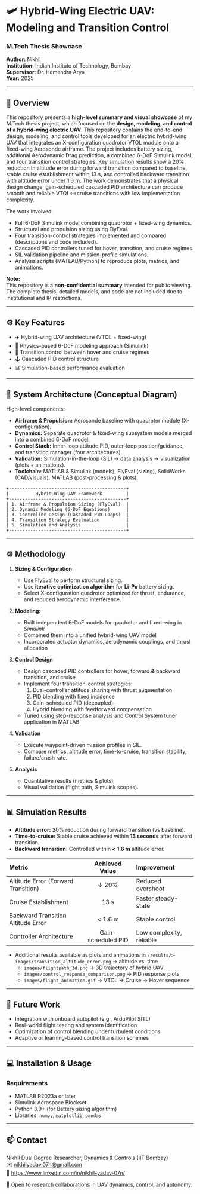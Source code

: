 # 🛩️ Hybrid-Wing Electric UAV: Modeling and Transition Control

### M.Tech Thesis Showcase   
**Author:** Nikhil  
**Institution:** Indian Institute of Technology, Bombay  
**Supervisor:** Dr. Hemendra Arya  
**Year:** 2025

---

## 🧩 Overview

This repository presents a **high-level summary and visual showcase** of my M.Tech thesis project, which focused on the **design, modeling, and control of a hybrid-wing electric UAV**. This repository contains the end-to-end design, modeling, and control tools developed for an electric hybrid-wing UAV that integrates an X-configuration quadrotor VTOL module onto a fixed-wing Aerosonde airframe. The project includes battery sizing, additional Aerodynamic Drag prediction, a combined 6-DoF Simulink model, and four transition control strategies. Key simulation results show a 20% reduction in altitude error during forward transition compared to baseline, stable cruise establishment within 13 s, and controlled backward transition with altitude error under 1.6 m. The work demonstrates that a physical design change, gain-scheduled cascaded PID architecture can produce smooth and reliable VTOL↔cruise transitions with low implementation complexity.


The work involved:
- Full 6-DoF Simulink model combining quadrotor + fixed-wing dynamics.
- Structural and propulsion sizing using FlyEval.
- Four transition-control strategies implemented and compared (descriptions and code included).
- Cascaded PID controllers tuned for hover, transition, and cruise regimes.
- SIL validation pipeline and mission-profile simulations.
- Analysis scripts (MATLAB/Python) to reproduce plots, metrics, and animations.

**Note:**  
This repository is a **non-confidential summary** intended for public viewing.  
The complete thesis, detailed models, and code are not included due to institutional and IP restrictions.

---

## ⚙️ Key Features

- ✈️ Hybrid-wing UAV architecture (VTOL + fixed-wing)  
- 🧮 Physics-based 6-DoF modeling approach (Simulink)  
- 🔄 Transition control between hover and cruise regimes  
- 🕹️ Cascaded PID control structure  
- 📊 Simulation-based performance evaluation  

---

## 🧠 System Architecture (Conceptual Diagram)
High-level components:
- **Airframe & Propulsion:** Aerosonde baseline with quadrotor module (X-configuration).
- **Dynamics:** Separate quadrotor & fixed-wing subsystem models merged into a combined 6-DoF model.
- **Control Stack:** Inner-loop attitude PID, outer-loop position/guidance, and transition manager (four architectures).
- **Validation:** Simulation-in-the-loop (SIL) → data analysis → visualization (plots + animations).
- **Toolchain:** MATLAB & Simulink (models), FlyEval (sizing), SolidWorks (CAD/visuals), MATLAB (post-processing & plots).


```plaintext
+--------------------------------------------+
|          Hybrid-Wing UAV Framework         |
+--------------------------------------------+
| 1. Airframe & Propulsion Sizing (FlyEval)  |
| 2. Dynamic Modeling (6-DoF Equations)      |
| 3. Controller Design (Cascaded PID Loops)  |
| 4. Transition Strategy Evaluation          |
| 5. Simulation and Analysis                 |
+--------------------------------------------+
```
---


##  ⚙️ Methodology
1. **Sizing & Configuration**
   - Use FlyEval to perform structural sizing.
   - Use **iterative optimization algorithm** for **Li-Po** battery sizing.
   - Select X-configuration quadrotor optimized for thrust, endurance, and reduced aerodynamic interference.


2. **Modeling:**  
   - Built independent 6-DoF models for quadrotor and fixed-wing in *Simulink*  
   - Combined them into a unified hybrid-wing UAV model  
   - Incorporated actuator dynamics, aerodynamic couplings, and thrust allocation

3. **Control Design**
   - Design cascaded PID controllers for hover, forward **&** backward transition, and cruise.
   - Implement four transition-control strategies:
     1. Dual-controller attitude sharing with thrust augmentation
     2. PID blending with fixed incidence
     3. Gain-scheduled PID (decoupled)
     4. Hybrid blending with feedforward compensation
   - Tuned using step-response analysis and Control System tuner application in MATLAB 

4. **Validation**
   - Execute waypoint-driven mission profiles in SIL.
   - Compare metrics: altitude error, time-to-cruise, transition stability, failure/crash rate.
   
5. **Analysis**
   - Quantitative results (metrics & plots).
   - Visual validation (flight path, Simulink scopes).

---

## 📊 Simulation Results
- **Altitude error:** 20% reduction during forward transition (vs baseline).
- **Time-to-cruise:** Stable cruise achieved within **13 seconds** after forward transition.
- **Backward transition:** Controlled within **< 1.6 m** altitude error.

| Metric | Achieved Value | Improvement |
|:-------|:---------------:|:------------|
| Altitude Error (Forward Transition) | ↓ 20% | Reduced overshoot |
| Cruise Establishment | 13 s | Faster steady-state |
| Backward Transition Altitude Error | < 1.6 m | Stable control |
| Controller Architecture | Gain-scheduled PID | Low complexity, reliable |

- Additional results available as plots and animations in `/results/`:- `images/transition_altitude_error.png` → altitude vs. time  
  - `images/flightpath_3d.png` → 3D trajectory of hybrid UAV  
  - `images/control_response_comparison.png` → PID response plots  
  - `images/flight_animation.gif` → VTOL → Cruise → Hover sequence  

---
## 🚀 Future Work
- Integration with onboard autopilot (e.g., ArduPilot SITL)
- Real-world flight testing and system identification
- Optimization of control blending under turbulent conditions
- Adaptive or learning-based control transition schemes


---
## 💻 Installation & Usage
### Requirements
- MATLAB R2023a or later  
- Simulink Aerospace Blockset  
- Python 3.9+ (for Battery sizing algorithm)  
- Libraries: `numpy`, `matplotlib`, `pandas`

---
## 📫 Contact

Nikhil
Dual Degree Researcher, Dynamics & Controls (IIT Bombay)  
✉️ nikhilyadav.07n@gmail.com   
🔗 https://www.linkedin.com/in/nikhil-yadav-07n/

🧠 Open to research collaborations in UAV dynamics, control, and autonomy.



